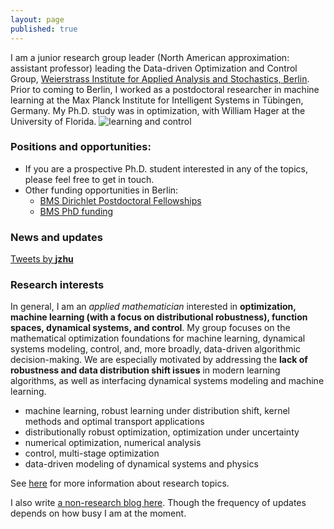 ```yaml
---
layout: page
published: true
---
```

I am a junior research group leader (North American approximation: assistant professor) leading the Data-driven Optimization and Control Group, [Weierstrass Institute for Applied Analysis and Stochastics, Berlin](https://www.wias-berlin.de/). Prior to coming to Berlin, I worked as a postdoctoral researcher in machine learning at the Max Planck Institute for Intelligent Systems in Tübingen, Germany. My Ph.D. study was in optimization, with William Hager at the University of Florida.
![learning and control](/images/atom.png)


### **Positions and opportunities**:

- If you are a prospective Ph.D. student interested in any of the topics, please feel free to get in touch.
- Other funding opportunities in Berlin: 
  - [BMS Dirichlet Postdoctoral Fellowships](https://math-berlin.de/bms-faculty/dirichlet-postdoctoral-program)
  - [BMS PhD funding](https://math-berlin.de/application)

### News and updates
<a class="twitter-timeline" data-width="400" href="https://twitter.com/__jzhu__?ref_src=twsrc%5Etfw">Tweets by __jzhu__</a> <script async src="https://platform.twitter.com/widgets.js" charset="utf-8"></script>

### Research interests

In general, I am an *applied mathematician* interested in **optimization, machine learning (with a focus on distributional robustness), function spaces, dynamical systems, and control**. My group focuses on the mathematical optimization foundations for machine learning, dynamical systems modeling, control, and, more broadly, data-driven algorithmic decision-making. We are especially motivated by addressing the **lack of robustness and data distribution shift issues** in modern learning algorithms, as well as interfacing dynamical systems modeling and machine learning.

+ machine learning, robust learning under distribution shift, kernel methods and optimal transport applications
+ distributionally robust optimization, optimization under uncertainty
+ numerical optimization, numerical analysis
+ control, multi-stage optimization
+ data-driven modeling of dynamical systems and physics

See [here](/research/) for more information about research topics.

I also write [a non-research blog here](https://jj-zhu.github.io/blog/). Though the frequency of updates depends on how busy I am at the moment.
